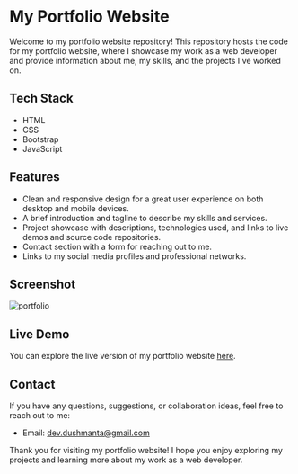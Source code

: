 # My Portfolio Website

Welcome to my portfolio website repository! This repository hosts the code for my portfolio website, where I showcase my work as a web developer and provide information about me, my skills, and the projects I've worked on.

## Tech Stack

- HTML
- CSS
- Bootstrap
- JavaScript

## Features

- Clean and responsive design for a great user experience on both desktop and mobile devices.
- A brief introduction and tagline to describe my skills and services.
- Project showcase with descriptions, technologies used, and links to live demos and source code repositories.
- Contact section with a form for reaching out to me.
- Links to my social media profiles and professional networks.

## Screenshot

![portfolio](https://github.com/dushmanta05/dushmanta05.github.io/assets/73304098/8a2cd7ba-c538-4a2f-8577-1fcd9348b1d7)

## Live Demo

You can explore the live version of my portfolio website [here](https:dushmanta.is-a.dev).

## Contact

If you have any questions, suggestions, or collaboration ideas, feel free to reach out to me:
- Email: dev.dushmanta@gmail.com

Thank you for visiting my portfolio website! I hope you enjoy exploring my projects and learning more about my work as a web developer.
